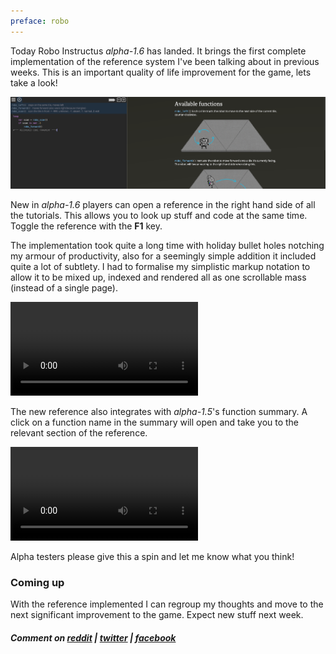 ```yaml
---
preface: robo
---
```


Today Robo Instructus _alpha-1.6_ has landed. It brings the first complete implementation of the reference system I've been talking about in previous weeks. This is an important quality of life improvement for the game, lets take a look!

![](/assets/2017-12-08/api-ref-screen.png "Shiny new reference")

New in _alpha-1.6_ players can open a reference in the right hand side of all the tutorials. This allows you to look up stuff and code at the same time. Toggle the reference with the **F1** key.

The implementation took quite a long time with holiday bullet holes notching my armour of productivity, also for a seemingly simple addition it included quite a lot of subtlety. I had to formalise my simplistic markup notation to allow it to be mixed up, indexed and rendered all as one scrollable mass (instead of a single page).

<video src="/assets/2017-12-08/api-ref-1.mp4" loop autoplay></video>

The new reference also integrates with _alpha-1.5_'s function summary. A click on a function name in the summary will open and take you to the relevant section of the reference.

<video src="/assets/2017-12-08/api-summary-to-ref.mp4" loop autoplay></video>

Alpha testers please give this a spin and let me know what you think!

### Coming up
With the reference implemented I can regroup my thoughts and move to the next significant improvement to the game. Expect new stuff next week.

##### Comment on [reddit](https://www.reddit.com/r/devblogs/comments/7if06y/robo_instructus_having_a_nicer_time_looking_stuff/) | [twitter](https://twitter.com/bigabgames/status/939126099606372352) | [facebook](https://www.facebook.com/bigabgames/posts/1703468516407195)
